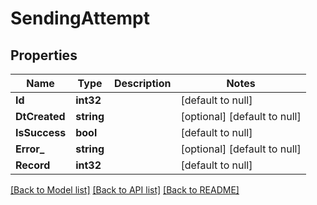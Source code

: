 # SendingAttempt

## Properties
Name | Type | Description | Notes
------------ | ------------- | ------------- | -------------
**Id** | **int32** |  | [default to null]
**DtCreated** | **string** |  | [optional] [default to null]
**IsSuccess** | **bool** |  | [default to null]
**Error_** | **string** |  | [optional] [default to null]
**Record** | **int32** |  | [default to null]

[[Back to Model list]](../README.md#documentation-for-models) [[Back to API list]](../README.md#documentation-for-api-endpoints) [[Back to README]](../README.md)

